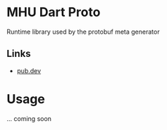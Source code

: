 # MHU Dart Proto

Runtime library used by the protobuf meta generator

## Links

* [pub.dev](https://pub.dev/packages/mhu_dart_proto)

# Usage

... coming soon